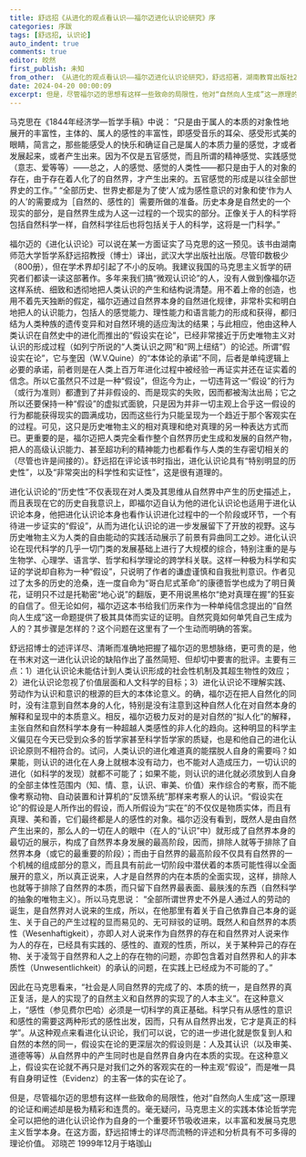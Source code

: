 ```yaml
---
title: 舒远招《从进化的观点看认识——福尔迈进化认识论研究》序
categories: 序跋
tags: [舒远招, 认识论]
auto_indent: true
comments: true
editor: 皎然
first_publish: 未知
from_other: 《从进化的观点看认识——福尔迈进化认识论研究》，舒远招著，湖南教育出版社2000年
date: 2024-04-20 00:00:09
excerpt: 但是，尽管福尔迈的思想有这样一些致命的局限性，他对“自然向人生成”这一原理的论证和阐述却是极为精彩和连贯的。毫无疑问，马克思主义的实践本体论哲学完全可以把他的进化认识论作为自身的一个重要环节吸收进来，以丰富和发展马克思主义哲学本身。在这方面，舒远招博士的详尽而流畅的评述和分析具有不可多得的理论价值。
---
```

马克思在《1844年经济学—哲学手稿》中说：
“只是由于属人的本质的对象性地展开的丰富性，主体的、属人的感性的丰富性，即感受音乐的耳朵、感受形式美的眼睛，简言之，那些能感受人的快乐和确证自己是属人的本质力量的感觉，才或者发展起来，或者产生出来。因为不仅是五官感觉，而且所谓的精神感觉、实践感觉（意志、爱等等）——总之，人的感觉、感觉的人类性——都只是由于人的对象的存在，由于存在着人化了的自然界，才产生出来的。五官感觉的形成是以往全部世界史的工作。”
“全部历史、世界史都是为了使‘人’成为感性意识的对象和使‘作为人的人’的需要成为［自然的、感性的］需要所做的准备。历史本身是自然史的一个现实的部分，是自然界生成为人这一过程的一个现实的部分。正像关于人的科学将包括自然科学一样，自然科学往后也将包括关于人的科学，这将是一门科学。”

福尔迈的《进化认识论》可以说在某一方面证实了马克思的这一预见。该书由湖南师范大学哲学系舒远招教授（博士）译出，武汉大学出版社出版。尽管印数极少（800册），但在学术界却引起了不小的反响。我建议我国的马克思主义哲学的研究者们都读一读这部著作。多年来我们搞“微观认识论”的人，没有人做到像福尔迈这样系统、细致和透彻地把人类认识的产生和结构说清楚。用不着上帝的创造，也用不着先天独断的假定，福尔迈通过自然界本身的自然进化规律，非常朴实和明白地把人的认识能力，包括人的感觉能力、理性能力和语言能力的形成和获得，都归结为人类种族的遗传变异和对自然环境的适应淘汰的结果；与此相应，他由这种人类认识在自然史中的进化而推出的“假设实在论”，已经非常接近于历史唯物主义对认识的形成过程（如列宁所说的“人类认识之网”和“网上纽结”）的论述。所谓“假设实在论”，它与奎因（W.V.Quine）的“本体论的承诺”不同，后者是单纯逻辑上必要的承诺，前者则是在人类上百万年进化过程中被经验一再证实并还在证实着的信念。所以它虽然只不过是一种“假设”，但迄今为止，一切违背这一“假设”的行为（或行为准则）都遭到了并非假设的、而是现实的失败，因而都被淘汰出局；它之所以还要保持一种“假设”的虚拟式面貌，只是因为并非一切主观上合乎这一假设的行为都能获得现实的圆满成功，因而这些行为只能呈现为一个趋近于那个客观实在的过程。可见，这只是历史唯物主义的相对真理和绝对真理的另一种表达方式而已。更重要的是，福尔迈把人类完全看作整个自然界历史生成和发展的自然产物，把人的高级认识能力、甚至超功利的精神能力也都看作与人类的生存密切相关的（尽管也许是间接的）。舒远招在评论该书时指出，进化认识论具有“特别明显的历史性”，以及“非常突出的科学性和实证性”，这是很有道理的。

进化认识论的“历史性”不仅表现在对人类及其思维从自然界中产生的历史描述上，而且表现在它的历史自我意识上，即福尔迈自认为他的进化认识论也适用于进化认识论本身，他把进化认识论本身也看作认识进化过程中的一个阶段或环节，一个有待进一步证实的“假设”，从而为进化认识论的进一步发展留下了开放的视野。这与历史唯物主义为人类的自由能动的实践活动展示了前景有异曲同工之妙。进化认识论在现代科学的几乎一切门类的发展基础上进行了大规模的综合，特别注重的是与生物学、心理学、语言学、哲学和科学理论的跨学科关联。这样一种极为科学和实证的学说却自称为一种“假设”，只说明了作者的谦虚谨慎和自我批判意识。作者见过了太多的历史的沧桑，连一度自命为“哥白尼式革命”的康德哲学也成为了明日黄花，证明只不过是托勒密“地心说”的翻版，更不用说黑格尔“绝对真理在握”的狂妄的自信了。但无论如何，福尔迈这本书给我们历来作为一种单纯信念提出的“自然向人生成”这一命题提供了极其具体而实证的证明。自然究竟如何单凭自己生成为人的？其步骤是怎样的？这个问题在这里有了一个生动而明确的答案。

舒远招博士的述评详尽、清晰而准确地把握了福尔迈的思想脉络，更可贵的是，他在书末对这一进化认识论的缺陷作出了虽然简短、但却切中要害的批评。主要有三点：1）进化认识论未能估计到人类认识形成的社会性机制及其超生物性的效应；2）进化认识论忽视了价值层面和人文科学的目标；3）进化认识论不理解实践、劳动作为认识和意识的根源的巨大的本体论意义。的确，福尔迈在把人自然化的同时，没有注意到自然本身的人化，特别是没有注意到这种自然人化在对自然本身的解释和呈现中的本质意义。相反，福尔迈极力反对的是对自然的“拟人化”的解释，主张自然和自然科学本身有一种超越人类感性的非人化的趋向。这种明显的科学主义偏见在今天已受到众多的哲学家甚至科学哲学家的质疑，也是和他自己的进化认识论原则不相符合的。试问，人类认识的进化难道真的能摆脱人自身的需要吗？如果能，则认识的进化在人身上就根本没有动力，也不能对人造成压力，一切认识的进化（如科学的发现）就都不可能了；如果不能，则认识的进化就必须放到人自身的全部主体性范围内（知、情、意，认识、审美、价值）来作综合的考察，而不能像考察动物、自动装置和计算机的“反馈系统”那样来考察人的认识。“假设实在论”的假设是人所作出的假设，而人所假设为“实在”的不仅仅是物质实体，而且有真理、美和善，它们最终都是人的感性的对象。福尔迈没有看到，既然人是由自然产生出来的，那么人的一切在人的眼中（在人的“认识”中）就形成了自然界本身的最切近的展示，构成了自然界本身发展的最高阶段，因而，排除人就等于排除了自然界本身（或它的最重要的阶段）；而由于自然界的最高阶段不仅具有自然界的一个机械的组成部分的意义，而且具有前此一切阶段中潜伏着的本质可能性得以全面展开的意义，所以真正说来，人才是自然界的内在本质的全面实现，这样，排除人也就等于排除了自然界的本质，而只留下自然界最表面、最肤浅的东西（自然科学的抽象的唯物主义）。所以马克思说：
“全部所谓世界史不外是人通过人的劳动的诞生，是自然界对人说来的生成，所以，在他那里有着关于自己依靠自己本身的诞生、关于自己的产生过程的显而易见的、无可辩驳的证明。既然人和自然界的本质性（Wesenhaftigkeit），亦即人对人说来作为自然界的存在和自然界对人说来作为人的存在，已经具有实践的、感性的、直观的性质，所以，关于某种异己的存在物、关于凌驾于自然界和人之上的存在物的问题，亦即包含着对自然界和人的非本质性（Unwesentlichkeit）的承认的问题，在实践上已经成为不可能的了。”

因此在马克思看来，“社会是人同自然界的完成了的、本质的统一，是自然界的真正复活，是人的实现了的自然主义和自然界的实现了的人本主义”。在这种意义上，“感性（参见费尔巴哈）必须是一切科学的真正基础。科学只有从感性的意识和感性的需要这两种形式的感性出发，因而，只有从自然界出发，它才是真正的科学”。从这种观点来看进化认识论，我们可以说，它的进一步进化就是恢复到人和自然的本然的同一，假设实在论的更深层次的假设则是：人及其认识（以及审美、道德等等）从自然界中的产生同时也是自然界自身内在本质的实现。在这种意义上，假设实在论就不再只是对我们之外的客观实在的一种主观“假设”，而是唯一具有自身明证性（Evidenz）的主客一体的实在论了。

但是，尽管福尔迈的思想有这样一些致命的局限性，他对“自然向人生成”这一原理的论证和阐述却是极为精彩和连贯的。毫无疑问，马克思主义的实践本体论哲学完全可以把他的进化认识论作为自身的一个重要环节吸收进来，以丰富和发展马克思主义哲学本身。在这方面，舒远招博士的详尽而流畅的评述和分析具有不可多得的理论价值。
邓晓芒
1999年12月于珞珈山
